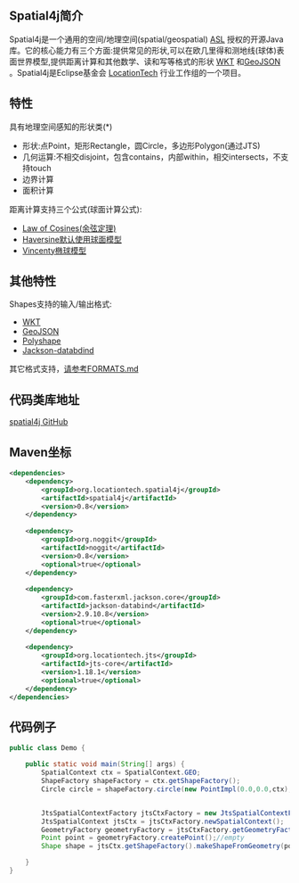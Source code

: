 ## Spatial4j简介
Spatial4j是一个通用的空间/地理空间(spatial/geospatial) [ASL](http://www.apache.org/licenses/LICENSE-2.0.html) 授权的开源Java库。它的核心能力有三个方面:提供常见的形状,可以在欧几里得和测地线(球体)表面世界模型,提供距离计算和其他数学、读和写等格式的形状 [WKT](http://en.wikipedia.org/wiki/Well-known_text) 和[GeoJSON](http://geojson.org/geojson-spec.html#geometry-objects) 。Spatial4j是Eclipse基金会 [LocationTech](http://www.locationtech.org) 行业工作组的一个项目。

## 特性
具有地理空间感知的形状类(*)<br>
* 形状:点Point，矩形Rectangle，圆Circle，多边形Polygon(通过JTS)
* 几何运算:不相交disjoint，包含contains，内部within，相交intersects，不支持touch
* 边界计算
* 面积计算

距离计算支持三个公式(球面计算公式):
* [Law of Cosines(余弦定理)](http://en.wikipedia.org/wiki/Spherical_law_of_cosines)
* [Haversine默认使用球面模型](http://en.wikipedia.org/wiki/Haversine_formula)
* [Vincenty椭球模型](http://en.wikipedia.org/wiki/Vincenty's_formulae)
## 其他特性
Shapes支持的输入/输出格式:<br>
* [WKT](http://en.wikipedia.org/wiki/Well-known_text)
* [GeoJSON](http://geojson.org/geojson-spec.html#geometry-objects)
* [Polyshape](FORMATS.md#polyshape)
* [Jackson-databdind](https://github.com/FasterXML/jackson-databind)

其它格式支持，[请参考FORMATS.md](FORMATS.md)

## 代码类库地址

[spatial4j GitHub](https://github.com/locationtech/spatial4j)

## Maven坐标

```xml
<dependencies>
    <dependency>
        <groupId>org.locationtech.spatial4j</groupId>
        <artifactId>spatial4j</artifactId>
        <version>0.8</version>
    </dependency>
    
    <dependency>
        <groupId>org.noggit</groupId>
        <artifactId>noggit</artifactId>
        <version>0.8</version>
        <optional>true</optional>
    </dependency>
    
    <dependency>
        <groupId>com.fasterxml.jackson.core</groupId>
        <artifactId>jackson-databind</artifactId>
        <version>2.9.10.8</version>
        <optional>true</optional>
    </dependency>
    
    <dependency>
        <groupId>org.locationtech.jts</groupId>
        <artifactId>jts-core</artifactId>
        <version>1.18.1</version>
        <optional>true</optional>
    </dependency>
</dependencies>
```

## 代码例子
```java
public class Demo {

    public static void main(String[] args) {
        SpatialContext ctx = SpatialContext.GEO;
        ShapeFactory shapeFactory = ctx.getShapeFactory();
        Circle circle = shapeFactory.circle(new PointImpl(0.0,0.0,ctx),1);


        JtsSpatialContextFactory jtsCtxFactory = new JtsSpatialContextFactory();
        JtsSpatialContext jtsCtx = jtsCtxFactory.newSpatialContext();
        GeometryFactory geometryFactory = jtsCtxFactory.getGeometryFactory();
        Point point = geometryFactory.createPoint();//empty
        Shape shape = jtsCtx.getShapeFactory().makeShapeFromGeometry(point); 

    }
}

```




